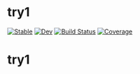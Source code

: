 # try1

[![Stable](https://img.shields.io/badge/docs-stable-blue.svg)](https://DonggeJia.github.io/try1/stable/)
[![Dev](https://img.shields.io/badge/docs-dev-blue.svg)](https://DonggeJia.github.io/try1/dev/)
[![Build Status](https://github.com/DonggeJia/try1/actions/workflows/CI.yml/badge.svg?branch=main)](https://github.com/DonggeJia/try1/actions/workflows/CI.yml?query=branch%3Amain)
[![Coverage](https://codecov.io/gh/DonggeJia/try1/branch/main/graph/badge.svg)](https://codecov.io/gh/DonggeJia/try1)
# try1
